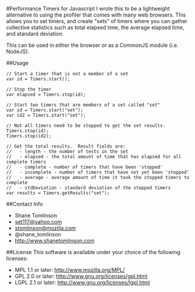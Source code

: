 #Performance Timers for Javascript
I wrote this to be a lightweight alternative to using the profiler that comes
with many web browsers.  This allows you to set timers, and create "sets" of
timers where you can gather collective statistics such as total elapsed time,
the average elapsed time, and standard deviation.

This can be used in either the browser or as a CommonJS module (i.e.
NodeJS).

##Usage

    // Start a timer that is not a member of a set
    var id = Timers.start();

    // Stop the timer
    var elapsed = Timers.stop(id);

    // Start two timers that are members of a set called "set"
    var id = Timers.start("set");
    var id2 = Timers.start("set");

    // Not all timers need to be stopped to get the set results.
    Timers.stop(id);
    Timers.stop(id2);

    // Get the total results.  Result fields are:
    //   - length - the number of tests in the set
    //   - elapsed - the total amount of time that has elapsed for all complete timers
    //   - complete - number of timers that have been 'stopped'
    //   - incomplete - number of timers that have not yet been 'stopped'
    //   - average - average amount of time it took the stopped timers to complete
    //   - stdDeviation - standard deviation of the stopped timers
    var results = Timers.getResults("set");

##Contact Info
* Shane Tomlinson
* set117@yahoo.com
* stomlinson@mozilla.com
* @shane_tomlinson
* http://www.shanetomlinson.com

##License
This software is available under your choice of the following licenses:

  * MPL 1.1 or later: http://www.mozilla.org/MPL/
  * GPL 2.0 or later: http://www.gnu.org/licenses/gpl.html
  * LGPL 2.1 or later: http://www.gnu.org/licenses/lgpl.html

